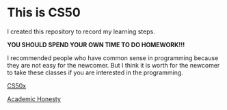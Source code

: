 # This is CS50
I created this repository to record my learning steps.

**YOU SHOULD SPEND YOUR OWN TIME TO DO HOMEWORK!!!**

I recommended people who have common sense in programming because they are not easy for the newcomer. But I think it is worth for the newcomer to take these classes if you are interested in the programming.

[CS50x](https://cs50.harvard.edu/x/2020/)

[Academic Honesty](https://cs50.harvard.edu/x/2020/syllabus/#academic-honesty)
